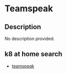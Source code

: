 # Teamspeak

## Description

No description provided.

## k8 at home search

- [teamspeak](https://nanne.dev/k8s-at-home-search/#/teamspeak)
